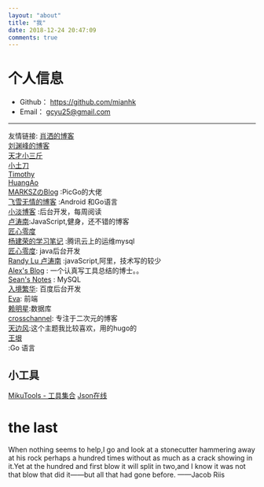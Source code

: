 ```yaml
---
layout: "about"
title: "我"
date: 2018-12-24 20:47:09
comments: true
---
```

# 个人信息
 - Github：&nbsp;https://github.com/mianhk
 - Email：&nbsp;gcyu25@gmail.com


---
友情链接:
[肖洒的博客](https://x-nicolo.github.io)   
[刘渊峰的博客](https://yuanfengliu.github.io/)   
[天才小三斤](https://www.fucksec.com/)   
[小土刀](https://wdxtub.com/)  
[Timothy](https://xiaozhou.net/)   
[HuangAo](http://www.huangao.net/)   
[MARKSZのBlog](https://molunerfinn.com/) :PicGo的大佬  
[飞雪无情的博客](https://www.flysnow.org/) :Android 和Go语言  
[小淡博客](https://www.tanteng.me/blog) :后台开发，每周阅读      
[卢涛南](https://lutaonan.com/):JavaScript,健身，还不错的博客  
[匠心零度](http://www.jiangxinlingdu.com/)  
[杨建荣的学习笔记](https://cloud.tencent.com/developer/column/2127) :腾讯云上的运维mysql  
[匠心零度](http://www.jiangxinlingdu.com/): java后台开发  
[Randy Lu 卢涛南](https://lutaonan.com/) :javaScript,阿里，技术写的较少  
[Alex's Blog](http://saili.science/) : 一个认真写工具总结的博士。。  
[Sean's Notes](http://seanlook.com/) : MySQL  
[入境繁华](http://blog.leanote.com/along): 百度后台开发  
[Eva](http://eva1963.win/): 前端  
[赖明星](http://mingxinglai.com/cn/):数据库  
[crosschannel](https://crosschannel.cc/): 专注于二次元的博客  
[天边风](https://www.tbfeng.com/):这个主题我比较喜欢，用的hugo的  
[王垠](https://www.yinwang.org/)  
[](http://blog.tmaize.net/):Go 语言


## 小工具
[MikuTools - 工具集合](https://miku.tools/)
[Json在线](http://json.zhaojun.im/)

# the last
When nothing seems to help,I go and look at a stonecutter hammering away at his rock perhaps a hundred times without as much as a crack showing in it.Yet at the hundred and first blow it will split in two,and I know it was not that blow that did it——but all that had gone before.
——Jacob Riis


